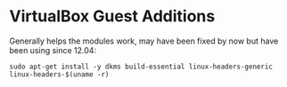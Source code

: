 # VirtualBox Guest Additions

Generally helps the modules work, may have been fixed by now but have been using since 12.04:
```
sudo apt-get install -y dkms build-essential linux-headers-generic linux-headers-$(uname -r)
```
